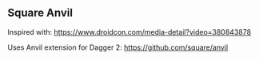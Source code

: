 ## Square Anvil

Inspired with: https://www.droidcon.com/media-detail?video=380843878

Uses Anvil extension for Dagger 2: https://github.com/square/anvil
